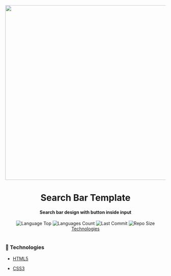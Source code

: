 
<!-- Top Image and Title -->
<div  align="center">
	<img  src="https://i.imgur.com/zobr2sh.png"  width="550px">
	<h1>Search Bar Template</h1>
	<!-- Subtitle/Description -->
	<h4>Search bar design with button inside input</h4>
</div>

<!-- Image Shields -->
<div  align="center">
	<img  alt="Language Top"  src="https://img.shields.io/github/languages/top/joaovictornsv/search-bar">
	<img  alt="Languages Count"  src="https://img.shields.io/github/languages/count/joaovictornsv/search-bar">
	<img  alt="Last Commit"  src="https://img.shields.io/github/last-commit/joaovictornsv/search-bar">
	<img  alt="Repo Size"  src="https://img.shields.io/github/repo-size/joaovictornsv/search-bar">

</div>

<!-- Nav Menu -->
<div  align="center">
	<a  href=#rocket-technologies>Technologies</a><br/><br/>
	<!--<img  width="400"  src="###">-->
</div>


### :rocket: Technologies

- [HTML5](https://developer.mozilla.org/pt-BR/docs/Web/HTML)

- [CSS3](https://developer.mozilla.org/pt-BR/docs/Web/CSS)
